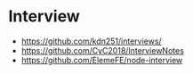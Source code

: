# Interview

* https://github.com/kdn251/interviews/
* https://github.com/CyC2018/InterviewNotes
* https://github.com/ElemeFE/node-interview
